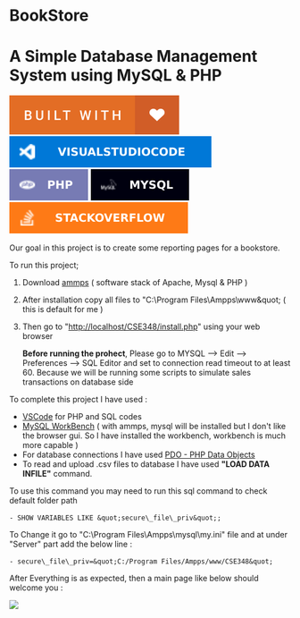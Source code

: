 # BookStore

# A Simple Database Management System using MySQL & PHP

![](https://github.com/bardakcib/resources/blob/main/badges/built-with-love.svg)       ![](https://github.com/bardakcib/resources/blob/main/badges/vscode.svg)       ![](https://github.com/bardakcib/resources/blob/main/badges/php.svg)       ![](https://github.com/bardakcib/resources/blob/main/badges/mysql.svg)       ![](https://github.com/bardakcib/resources/blob/main/badges/stackover.svg)



Our goal in this project is to create some reporting pages for a bookstore.

To run this project;

1. Download [ammps](https://ampps.com/) ( software stack of Apache, Mysql &amp; PHP )
2. After installation copy all files to &quot;C:\Program Files\Ampps\www\&quot; ( this is default for me )
3. Then go to &quot;[http://localhost/CSE348/install.php](http://localhost/CSE348/install.php)&quot; using your web browser

    **Before running the prohect**, Please go to MYSQL --> Edit --> Preferences --> SQL Editor and set to connection read timeout to at least 60. Because we will be running some scripts to simulate sales transactions on database side


To complete this project I have used :

- [VSCode](https://code.visualstudio.com/download) for PHP and SQL codes
- [MySQL WorkBench](https://dev.mysql.com/downloads/installer/)  ( with ammps, mysql will be installed but I don&#39;t like the browser gui. So I have installed the workbench, workbench is much more capable )
- For database connections I have used [PDO - PHP Data Objects](https://www.php.net/manual/en/book.pdo.php)
- To read and upload .csv files to database I have used **&quot;LOAD DATA INFILE&quot;** command.

To use this command you may need to run this sql command to check default folder path

    - SHOW VARIABLES LIKE &quot;secure\_file\_priv&quot;;

To Change it go to &quot;C:\Program Files\Ampps\mysql\my.ini&quot; file and at under &quot;Server&quot; part add the below line :

    - secure\_file\_priv=&quot;C:/Program Files/Ampps/www/CSE348&quot;


After Everything is  as expected, then a main page like below should welcome you :


![](https://github.com/bardakcib/Database-Management-Systems/blob/main/resources/mainPageO.png)

